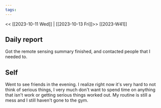 ```yaml
---
tags:
---
```

<< [[2023-10-11 Wed]] | [[2023-10-13 Fri]]>>
[[2023-W41]]

## Daily report
Got the remote sensing summary finished, and contacted people that I needed to.

## Self
Went to see friends in the evening. I realize right now it's very hard to not think of serious things, I very much don't want to spend time on anything that isn't work or getting serious things worked out. My routine is still a mess and I still haven't gone to the gym.